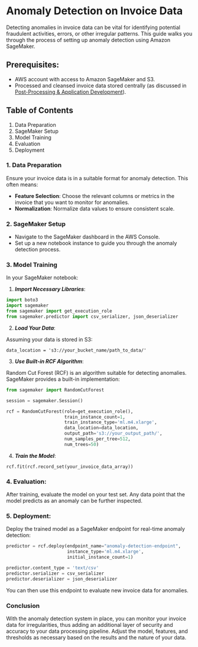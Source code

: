 # Anomaly Detection on Invoice Data

Detecting anomalies in invoice data can be vital for identifying potential fraudulent activities, errors, or other irregular patterns. This guide walks you through the process of setting up anomaly detection using Amazon SageMaker.

## Prerequisites:

- AWS account with access to Amazon SageMaker and S3.
- Processed and cleansed invoice data stored centrally (as discussed in [Post-Processing & Application Development](./5_POST_PROCESSING_AND_APPS.md)).

## Table of Contents

1. Data Preparation
2. SageMaker Setup
3. Model Training
4. Evaluation
5. Deployment

### 1. Data Preparation

Ensure your invoice data is in a suitable format for anomaly detection. This often means:

- **Feature Selection**: Choose the relevant columns or metrics in the invoice that you want to monitor for anomalies.
- **Normalization**: Normalize data values to ensure consistent scale.

### 2. SageMaker Setup

- Navigate to the SageMaker dashboard in the AWS Console.
- Set up a new notebook instance to guide you through the anomaly detection process.

### 3. Model Training

In your SageMaker notebook:

1. ***Import Necessary Libraries***:

```python
import boto3
import sagemaker
from sagemaker import get_execution_role
from sagemaker.predictor import csv_serializer, json_deserializer
```

2. ***Load Your Data***:

Assuming your data is stored in S3:

```
data_location = 's3://your_bucket_name/path_to_data/'
```

3. ***Use Built-in RCF Algorithm***:

Random Cut Forest (RCF) is an algorithm suitable for detecting anomalies. SageMaker provides a built-in implementation:

```python
from sagemaker import RandomCutForest

session = sagemaker.Session()

rcf = RandomCutForest(role=get_execution_role(),
                      train_instance_count=1,
                      train_instance_type='ml.m4.xlarge',
                      data_location=data_location,
                      output_path='s3://your_output_path/',
                      num_samples_per_tree=512,
                      num_trees=50)
```

4. ***Train the Model***:

```
rcf.fit(rcf.record_set(your_invoice_data_array))
```

### 4. Evaluation:
After training, evaluate the model on your test set. Any data point that the model predicts as an anomaly can be further inspected.

### 5. Deployment:
Deploy the trained model as a SageMaker endpoint for real-time anomaly detection:

```python
predictor = rcf.deploy(endpoint_name="anomaly-detection-endpoint",
                       instance_type='ml.m4.xlarge',
                       initial_instance_count=1)

predictor.content_type = 'text/csv'
predictor.serializer = csv_serializer
predictor.deserializer = json_deserializer
```

You can then use this endpoint to evaluate new invoice data for anomalies.

### Conclusion
With the anomaly detection system in place, you can monitor your invoice data for irregularities, thus adding an additional layer of security and accuracy to your data processing pipeline. Adjust the model, features, and thresholds as necessary based on the results and the nature of your data.
